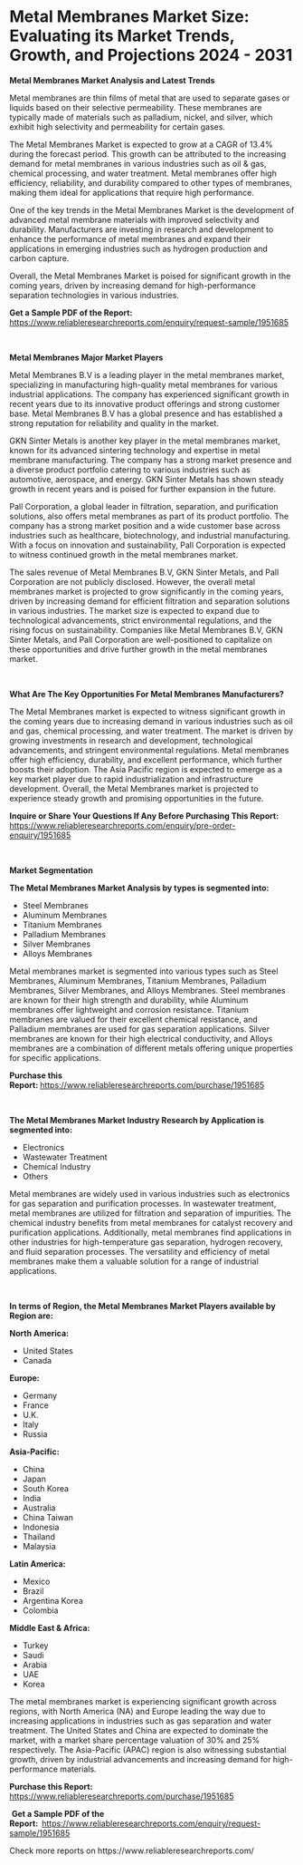 <p><h1>Metal Membranes Market Size: Evaluating its Market Trends, Growth, and Projections 2024 - 2031</h1></p><p><strong>Metal Membranes Market Analysis and Latest Trends</strong></p>
<p><p>Metal membranes are thin films of metal that are used to separate gases or liquids based on their selective permeability. These membranes are typically made of materials such as palladium, nickel, and silver, which exhibit high selectivity and permeability for certain gases.</p><p>The Metal Membranes Market is expected to grow at a CAGR of 13.4% during the forecast period. This growth can be attributed to the increasing demand for metal membranes in various industries such as oil & gas, chemical processing, and water treatment. Metal membranes offer high efficiency, reliability, and durability compared to other types of membranes, making them ideal for applications that require high performance.</p><p>One of the key trends in the Metal Membranes Market is the development of advanced metal membrane materials with improved selectivity and durability. Manufacturers are investing in research and development to enhance the performance of metal membranes and expand their applications in emerging industries such as hydrogen production and carbon capture.</p><p>Overall, the Metal Membranes Market is poised for significant growth in the coming years, driven by increasing demand for high-performance separation technologies in various industries.</p></p>
<p><strong>Get a Sample PDF of the Report:&nbsp;</strong> <a href="https://www.reliableresearchreports.com/enquiry/request-sample/1951685">https://www.reliableresearchreports.com/enquiry/request-sample/1951685</a></p>
<p>&nbsp;</p>
<p><strong>Metal Membranes Major Market Players</strong></p>
<p><p>Metal Membranes B.V is a leading player in the metal membranes market, specializing in manufacturing high-quality metal membranes for various industrial applications. The company has experienced significant growth in recent years due to its innovative product offerings and strong customer base. Metal Membranes B.V has a global presence and has established a strong reputation for reliability and quality in the market.</p><p>GKN Sinter Metals is another key player in the metal membranes market, known for its advanced sintering technology and expertise in metal membrane manufacturing. The company has a strong market presence and a diverse product portfolio catering to various industries such as automotive, aerospace, and energy. GKN Sinter Metals has shown steady growth in recent years and is poised for further expansion in the future.</p><p>Pall Corporation, a global leader in filtration, separation, and purification solutions, also offers metal membranes as part of its product portfolio. The company has a strong market position and a wide customer base across industries such as healthcare, biotechnology, and industrial manufacturing. With a focus on innovation and sustainability, Pall Corporation is expected to witness continued growth in the metal membranes market.</p><p>The sales revenue of Metal Membranes B.V, GKN Sinter Metals, and Pall Corporation are not publicly disclosed. However, the overall metal membranes market is projected to grow significantly in the coming years, driven by increasing demand for efficient filtration and separation solutions in various industries. The market size is expected to expand due to technological advancements, strict environmental regulations, and the rising focus on sustainability. Companies like Metal Membranes B.V, GKN Sinter Metals, and Pall Corporation are well-positioned to capitalize on these opportunities and drive further growth in the metal membranes market.</p></p>
<p>&nbsp;</p>
<p><strong>What Are The Key Opportunities For Metal Membranes Manufacturers?</strong></p>
<p><p>The Metal Membranes market is expected to witness significant growth in the coming years due to increasing demand in various industries such as oil and gas, chemical processing, and water treatment. The market is driven by growing investments in research and development, technological advancements, and stringent environmental regulations. Metal membranes offer high efficiency, durability, and excellent performance, which further boosts their adoption. The Asia Pacific region is expected to emerge as a key market player due to rapid industrialization and infrastructure development. Overall, the Metal Membranes market is projected to experience steady growth and promising opportunities in the future.</p></p>
<p><strong>Inquire or Share Your Questions If Any Before Purchasing This Report:</strong> <a href="https://www.reliableresearchreports.com/enquiry/pre-order-enquiry/1951685">https://www.reliableresearchreports.com/enquiry/pre-order-enquiry/1951685</a></p>
<p>&nbsp;</p>
<p><strong>Market Segmentation</strong></p>
<p><strong>The Metal Membranes Market Analysis by types is segmented into:</strong></p>
<p><ul><li>Steel Membranes</li><li>Aluminum Membranes</li><li>Titanium Membranes</li><li>Palladium Membranes</li><li>Silver Membranes</li><li>Alloys Membranes</li></ul></p>
<p><p>Metal membranes market is segmented into various types such as Steel Membranes, Aluminum Membranes, Titanium Membranes, Palladium Membranes, Silver Membranes, and Alloys Membranes. Steel membranes are known for their high strength and durability, while Aluminum membranes offer lightweight and corrosion resistance. Titanium membranes are valued for their excellent chemical resistance, and Palladium membranes are used for gas separation applications. Silver membranes are known for their high electrical conductivity, and Alloys membranes are a combination of different metals offering unique properties for specific applications.</p></p>
<p><strong>Purchase this Report:&nbsp;</strong><a href="https://www.reliableresearchreports.com/purchase/1951685">https://www.reliableresearchreports.com/purchase/1951685</a></p>
<p>&nbsp;</p>
<p><strong>The Metal Membranes Market Industry Research by Application is segmented into:</strong></p>
<p><ul><li>Electronics</li><li>Wastewater Treatment</li><li>Chemical Industry</li><li>Others</li></ul></p>
<p><p>Metal membranes are widely used in various industries such as electronics for gas separation and purification processes. In wastewater treatment, metal membranes are utilized for filtration and separation of impurities. The chemical industry benefits from metal membranes for catalyst recovery and purification applications. Additionally, metal membranes find applications in other industries for high-temperature gas separation, hydrogen recovery, and fluid separation processes. The versatility and efficiency of metal membranes make them a valuable solution for a range of industrial applications.</p></p>
<p>&nbsp;</p>
<p><strong>In terms of Region, the Metal Membranes Market Players available by Region are:</strong></p>
<p>
    <p> <strong> North America: </strong>
        <ul>
            <li>United States</li>
            <li>Canada</li>
        </ul>
        </p> 
    <p> <strong> Europe: </strong>
        <ul>
            <li>Germany</li>
            <li>France</li>
            <li>U.K.</li>
            <li>Italy</li>
            <li>Russia</li>
        </ul>
        </p> 
    <p> <strong> Asia-Pacific: </strong>
        <ul>
            <li>China</li>
            <li>Japan</li>
            <li>South Korea</li>
            <li>India</li>
            <li>Australia</li>
            <li>China Taiwan</li>
            <li>Indonesia</li>
            <li>Thailand</li>
            <li>Malaysia</li>
        </ul>
        </p> 
    <p> <strong> Latin America: </strong>
        <ul>
            <li>Mexico</li>
            <li>Brazil</li>
            <li>Argentina Korea</li>
            <li>Colombia</li>
        </ul>
        </p> 
    <p> <strong> Middle East & Africa: </strong>
        <ul>
            <li>Turkey</li>
            <li>Saudi</li>
            <li>Arabia</li>
            <li>UAE</li>
            <li>Korea</li>
        </ul>
    </p>
    </p>
<p><p>The metal membranes market is experiencing significant growth across regions, with North America (NA) and Europe leading the way due to increasing applications in industries such as gas separation and water treatment. The United States and China are expected to dominate the market, with a market share percentage valuation of 30% and 25% respectively. The Asia-Pacific (APAC) region is also witnessing substantial growth, driven by industrial advancements and increasing demand for high-performance materials.</p></p>
<p><strong>Purchase this Report: </strong><a href="https://www.reliableresearchreports.com/purchase/1951685">https://www.reliableresearchreports.com/purchase/1951685</a></p>
<p>&nbsp;<strong>Get a Sample PDF of the Report:&nbsp;&nbsp;</strong><a href="https://www.reliableresearchreports.com/enquiry/request-sample/1951685">https://www.reliableresearchreports.com/enquiry/request-sample/1951685</a></p>
<p><strong></strong></p>
<p>Check more reports on https://www.reliableresearchreports.com/</p>